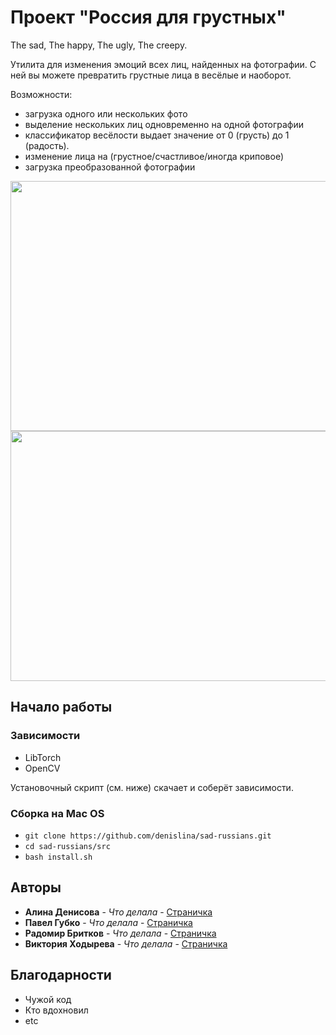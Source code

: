 # Проект "Россия для грустных"

The sad, The happy, The ugly, The creepy.

Утилита для изменения эмоций всех лиц, найденных на фотографии.
С ней вы можете превратить грустные лица в весёлые и наоборот.

Возможности:
- загрузка одного или нескольких фото
- выделение нескольких лиц одновременно на одной фотографии
- классификатор весёлости выдает значение от 0 (грусть) до 1 (радость).
- изменение лица на (грустное/счастливое/иногда криповое)
- загрузка преобразованной фотографии

<img src="https://pp.userapi.com/c850136/v850136493/13f0cc/bHQNApSwdrg.jpg" width="700" height="400">

<img src="https://pp.userapi.com/c844417/v844417493/1fde54/JUI0kEWwXIU.jpg" width="700" height="400">

## Начало работы

### Зависимости

- LibTorch
- OpenCV

Установочный скрипт (см. ниже) скачает и соберёт зависимости. 

### Сборка на Mac OS

- `git clone https://github.com/denislina/sad-russians.git`
- `cd sad-russians/src`
- `bash install.sh`

## Авторы

* **Алина Денисова** - *Что делала* - [Страничка](https://github.com/PurpleBooth)
* **Павел Губко** - *Что делала* - [Страничка](https://github.com/PurpleBooth)
* **Радомир Бритков** - *Что делала* - [Страничка](https://github.com/PurpleBooth)
* **Виктория Ходырева** - *Что делала* - [Страничка](https://github.com/PurpleBooth)

## Благодарности

* Чужой код
* Кто вдохновил
* etc
